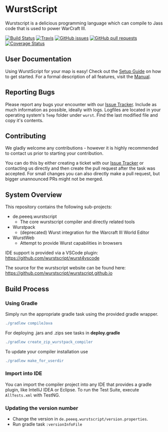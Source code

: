 # WurstScript

Wurstscript is a delicious programming language which can compile to Jass code that is used to power WarCraft III.

[![Build Status](http://peeeq.de/hudson/job/Wurst/badge/icon)](http://peeeq.de/hudson/job/Wurst/)
[![Travis](https://travis-ci.org/wurstscript/WurstScript.svg?branch=master)](https://travis-ci.org/wurstscript/WurstScript)
[![GitHub issues](https://img.shields.io/github/issues/wurstscript/WurstScript.svg)]()
[![GitHub pull requests](https://img.shields.io/github/issues-pr/wurstscript/WurstScript.svg)]()
[![Coverage Status](https://coveralls.io/repos/github/wurstscript/WurstScript/badge.svg?branch=master)](https://coveralls.io/github/wurstscript/WurstScript?branch=master)


## User Documentation

Using WurstScript for your map is easy! Check out the [Setup Guide](https://wurstscript.github.io/start.html) on how to get started.
For a formal description of all features, visit the [Manual](https://wurstscript.github.io/manual.html).


##  Reporting Bugs

Please report any bugs your encounter with our [Issue Tracker](https://github.com/wurstscript/WurstScript/issues).
Include as much information as possible, ideally with logs. 
Logfiles are located in your operating system's `Temp` folder under `wurst`.
Find the last modified file and copy it's contents.

## Contributing

We gladly welcome any contributions - however it is highly recommended to contact us prior to starting your contribution.

You can do this by either creating a ticket with our [Issue Tracker](https://github.com/wurstscript/WurstScript/issues) or contacting us directly and then create the pull request after the task was accepted.
For small changes you can also directly make a pull request, but bigger unannounced PRs might not be merged.

## System Overview

This repository contains the following sub-projects:

- de.peeeq.wurstscript
	- The core wurstscript compiler and directly related tools
- Wurstpack
	- (deprecated) Wurst integration for the Warcraft III World Editor
- WurstWeb
	- Attempt to provide Wurst capabilities in browsers

IDE support is provided via a VSCode plugin: https://github.com/wurstscript/wurst4vscode

The source for the wurstscript website can be found here: https://github.com/wurstscript/wurstscript.github.io

## Build Process

### Using Gradle

Simply run the appropriate gradle task using the provided gradle wrapper.

```gradle
./gradlew compileJava
```

For deploying .jars and .zips see tasks in **deploy.gradle**

```gradle
./gradlew create_zip_wurstpack_compiler
```

To update your compiler installation use

```gradle
./gradlew make_for_userdir
```

### Import into IDE

You can import the compiler project into any IDE that provides a gradle plugin, like IntelliJ IDEA or Eclipse.
To run the Test Suite, execute `AllTests.xml` with TestNG.

### Updating the version number

- Change the version in `de.peeeq.wurstscript/version.properties`.
- Run gradle task `:versionInfoFile`






	
